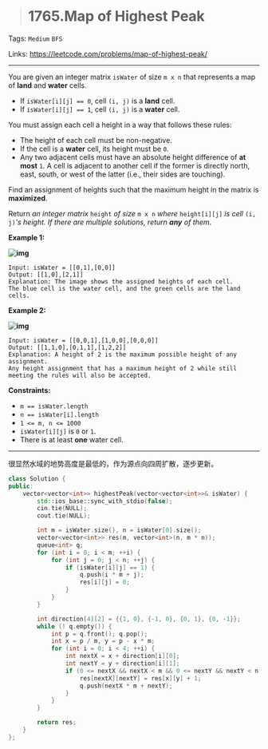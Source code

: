 > # 1765.Map of Highest Peak

Tags: `Medium` `BFS`

Links: https://leetcode.com/problems/map-of-highest-peak/

----

You are given an integer matrix `isWater` of size `m x n` that represents a map of **land** and **water** cells.

- If `isWater[i][j] == 0`, cell `(i, j)` is a **land** cell.
- If `isWater[i][j] == 1`, cell `(i, j)` is a **water** cell.

You must assign each cell a height in a way that follows these rules:

- The height of each cell must be non-negative.
- If the cell is a **water** cell, its height must be `0`.
- Any two adjacent cells must have an absolute height difference of **at most** `1`. A cell is adjacent to another cell if the former is directly north, east, south, or west of the latter (i.e., their sides are touching).

Find an assignment of heights such that the maximum height in the matrix is **maximized**.

Return *an integer matrix* `height` *of size* `m x n` *where* `height[i][j]` *is cell* `(i, j)`*'s height. If there are multiple solutions, return **any** of them*.

**Example 1:**

**![img](https://assets.leetcode.com/uploads/2021/01/10/screenshot-2021-01-11-at-82045-am.png)**

```
Input: isWater = [[0,1],[0,0]]
Output: [[1,0],[2,1]]
Explanation: The image shows the assigned heights of each cell.
The blue cell is the water cell, and the green cells are the land cells.
```

**Example 2:**

**![img](https://assets.leetcode.com/uploads/2021/01/10/screenshot-2021-01-11-at-82050-am.png)**

```
Input: isWater = [[0,0,1],[1,0,0],[0,0,0]]
Output: [[1,1,0],[0,1,1],[1,2,2]]
Explanation: A height of 2 is the maximum possible height of any assignment.
Any height assignment that has a maximum height of 2 while still meeting the rules will also be accepted.
```

**Constraints:**

- `m == isWater.length`
- `n == isWater[i].length`
- `1 <= m, n <= 1000`
- `isWater[i][j]` is `0` or `1`.
- There is at least **one** water cell.

------

很显然水域的地势高度是最低的，作为源点向四周扩散，逐步更新。

```c++
class Solution {
public:
    vector<vector<int>> highestPeak(vector<vector<int>>& isWater) {
    	std::ios_base::sync_with_stdio(false);
    	cin.tie(NULL);
    	cout.tie(NULL);

    	int m = isWater.size(), n = isWater[0].size();
    	vector<vector<int>> res(m, vector<int>(n, m * n));
    	queue<int> q;
    	for (int i = 0; i < m; ++i) {
    		for (int j = 0; j < n; ++j) {
    			if (isWater[i][j] == 1) {
    				q.push(i * m + j);
    				res[i][j] = 0;
    			}
    		}
    	}

    	int direction[4][2] = {{1, 0}, {-1, 0}, {0, 1}, {0, -1}};
    	while (! q.empty()) {
    		int p = q.front(); q.pop();
    		int x = p / m, y = p - x * m;
    		for (int i = 0; i < 4; ++i) {
    			int nextX = x + direction[i][0];
    			int nextY = y + direction[i][1];
    			if (0 <= nextX && nextX < m && 0 <= nextY && nextY < n && res[nextX][nextY] > res[x][y] + 1) {
    				res[nextX][nextY] = res[x][y] + 1;
    				q.push(nextX * m + nextY);
    			}
    		}
    	}

    	return res;
    }
};
```

